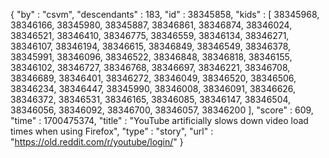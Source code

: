 {
  "by" : "csvm",
  "descendants" : 183,
  "id" : 38345858,
  "kids" : [ 38345968, 38346166, 38345980, 38345887, 38346861, 38346874, 38346024, 38346521, 38346410, 38346775, 38346559, 38346134, 38346271, 38346107, 38346194, 38346615, 38346849, 38346549, 38346378, 38345991, 38346096, 38346522, 38346848, 38346818, 38346155, 38346102, 38346727, 38346768, 38346697, 38346221, 38346708, 38346689, 38346401, 38346272, 38346049, 38346520, 38346506, 38346234, 38346447, 38345990, 38346008, 38346091, 38346626, 38346372, 38346531, 38346165, 38346085, 38346147, 38346504, 38346056, 38346092, 38346700, 38346057, 38346200 ],
  "score" : 609,
  "time" : 1700475374,
  "title" : "YouTube artificially slows down video load times when using Firefox",
  "type" : "story",
  "url" : "https://old.reddit.com/r/youtube/login/"
}
